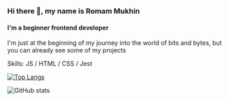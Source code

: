 ### Hi there 👋, my name is Romam Mukhin
#### I'm a beginner frontend developer
I'm just at the beginning of my journey into the world of bits and bytes, but you can already see some of my projects

Skills: JS / HTML / CSS / Jest

[![Top Langs](https://github-readme-stats.vercel.app/api/top-langs/?username=mkh1n)](https://github.com/anuraghazra/github-readme-stats)

![GitHub stats](https://github-readme-stats.vercel.app/api?username=mkh1n&show_icons=true)  

